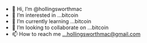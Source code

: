 - 👋 Hi, I’m @hollingsworthmac
- 👀 I’m interested in ...bitcoin
- 🌱 I’m currently learning ...bitcoin
- 💞️ I’m looking to collaborate on ...bitcoin
- 📫 How to reach me ...hollingsworthmac@gmail.com

<!---
hollingsworthmac/hollingsworthmac is a ✨ special ✨ repository because its `README.md` (this file) appears on your GitHub profile.
You can click the Preview link to take a look at your changes.
--->
